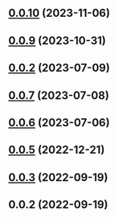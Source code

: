 ## [0.0.10](https://github.com/nitedani/vite-plugin-ssr-adapters/compare/v0.0.9...v0.0.10) (2023-11-06)



## [0.0.9](https://github.com/nitedani/vite-plugin-ssr-adapters/compare/v0.0.7...v0.0.9) (2023-10-31)



## [0.0.2](https://github.com/nitedani/vite-plugin-ssr-adapters/compare/v0.0.7...v0.0.2) (2023-07-09)



## [0.0.7](https://github.com/nitedani/vite-plugin-ssr-adapters/compare/v0.0.6...v0.0.7) (2023-07-08)



## [0.0.6](https://github.com/nitedani/vite-plugin-ssr-adapters/compare/v0.0.5...v0.0.6) (2023-07-06)



## [0.0.5](https://github.com/nitedani/vite-plugin-ssr-adapters/compare/v0.0.3...v0.0.5) (2022-12-21)



## [0.0.3](https://github.com/nitedani/vite-plugin-ssr-adapters/compare/v0.0.2...v0.0.3) (2022-09-19)



## 0.0.2 (2022-09-19)



